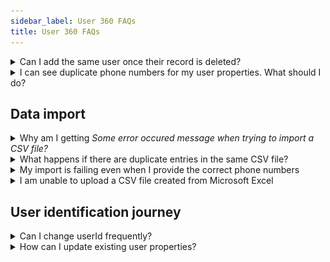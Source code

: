 ```yaml
---
sidebar_label: User 360 FAQs
title: User 360 FAQs
---
```


<details>

<summary>
Can I add the same user once their record is deleted?</summary>

Yes, you can add the account again once it has been deleted.
</details>



<details>

<summary>
I can see duplicate phone numbers for my user properties. What should I do?</summary>

User 360 verifies uniqueness solely based on the userId. Therefore, to avoid duplicate phone numbers, make sure that the phone number is set as your userId. This will ensure that each user's phone number is unique in the system.
</details>




## Data import

<details>

<summary>Why am I getting <i>Some error occured message when trying to import a CSV file?</i></summary>

Ensure that the CSV file does not contain exponential notation. 

<img src="https://i.imgur.com/2XH9VE6.png" width="70%"/>

</details>


<details>
<summary>What happens if there are duplicate entries in the same CSV file?</summary>

The records will be updated based on the sequence as per the configuration. In other words, the record that appears first in the CSV file will be added first, and subsequent duplicate entries will be processed in the order they appear.

</details>

<details>
<summary>My import is failing even when I provide the correct phone numbers</summary>

To successfully import the phone user property, it is mandatory to include the country code along with the phone number. If the country code is not provided, the validation process will fail. For more detailed information, see [how to create CSV file](https://docs.yellow.ai/docs/platform_concepts/engagement/cdp/user_data/import_users#step-1-create-csv-file-with-user-details).
</details>

<details>
<summary>I am unable to upload a CSV file created from Microsoft Excel</summary>
When saving the file from Excel, select the option to save it as <b>CSV (Comma delimited)</b>. This will ensure that the file is saved in the appropriate CSV format, making it compatible for uploading to the platform.<br/>

<center><img src="/img/cdp/csvFile.png" width="70%"/></center>

</details>




## User identification journey

<details>

<summary>Can I change userId frequently?</summary>

You cannot update a userId once captured. If you try to capture a new userId in the same session, a new record is created with that specific identifier. For more details, see [What happens when the userId is recaptured](https://docs.yellow.ai/docs/platform_concepts/engagement/cdp/user_data/data_capture_convers#what-happens-when-the-userid-is-recaptured).

</details>

<details>

<summary>How can I update existing user properties?</summary>

You can update existing user properties by identifying the user and recapturing the user properties that you would like to update. However, you cannot update the userId. For more details, see [Store conversational data in User360](https://docs.yellow.ai/docs/platform_concepts/engagement/cdp/user_data/store_conv_data#update-user-properties-through-builder)
</details>
